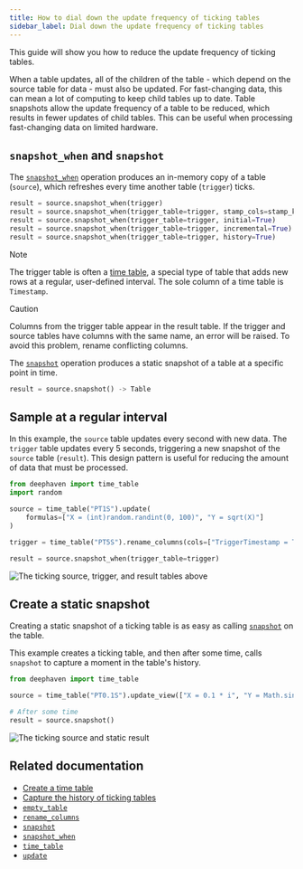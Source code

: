 ```yaml
---
title: How to dial down the update frequency of ticking tables
sidebar_label: Dial down the update frequency of ticking tables
---
```


This guide will show you how to reduce the update frequency of ticking tables.

When a table updates, all of the children of the table - which depend on the source table for data - must also be updated. For fast-changing data, this can mean a lot of computing to keep child tables up to date. Table snapshots allow the update frequency of a table to be reduced, which results in fewer updates of child tables. This can be useful when processing fast-changing data on limited hardware.

## `snapshot_when` and `snapshot`

The [`snapshot_when`](../../reference/table-operations/snapshot/snapshot-when.md) operation produces an in-memory copy of a table (`source`), which refreshes every time another table (`trigger`) ticks.

```python syntax
result = source.snapshot_when(trigger)
result = source.snapshot_when(trigger_table=trigger, stamp_cols=stamp_keys)
result = source.snapshot_when(trigger_table=trigger, initial=True)
result = source.snapshot_when(trigger_table=trigger, incremental=True)
result = source.snapshot_when(trigger_table=trigger, history=True)
```

> [!NOTE]
> The trigger table is often a [time table](../../reference/table-operations/create/timeTable.md), a special type of table that adds new rows at a regular, user-defined interval. The sole column of a time table is `Timestamp`.

> [!CAUTION]
> Columns from the trigger table appear in the result table. If the trigger and source tables have columns with the same name, an error will be raised. To avoid this problem, rename conflicting columns.

The [`snapshot`](../../reference/table-operations/snapshot/snapshot.md) operation produces a static snapshot of a table at a specific point in time.

```python syntax
result = source.snapshot() -> Table
```

## Sample at a regular interval

In this example, the `source` table updates every second with new data. The `trigger` table updates every 5 seconds, triggering a new snapshot of the `source` table (`result`). This design pattern is useful for reducing the amount of data that must be processed.

```python ticking-table order=null
from deephaven import time_table
import random

source = time_table("PT1S").update(
    formulas=["X = (int)random.randint(0, 100)", "Y = sqrt(X)"]
)

trigger = time_table("PT5S").rename_columns(cols=["TriggerTimestamp = Timestamp"])

result = source.snapshot_when(trigger_table=trigger)
```

![The ticking `source`, `trigger`, and `result` tables above](../../assets/how-to/snapshot-when-basic.gif)

## Create a static snapshot

Creating a static snapshot of a ticking table is as easy as calling [`snapshot`](../../reference/table-operations/snapshot/snapshot.md) on the table.

This example creates a ticking table, and then after some time, calls `snapshot` to capture a moment in the table's history.

```python ticking-table order=null
from deephaven import time_table

source = time_table("PT0.1S").update_view(["X = 0.1 * i", "Y = Math.sin(X)"])

# After some time
result = source.snapshot()
```

![The ticking `source` and static `result`](../../assets/how-to/snapshot-static.gif)

## Related documentation

- [Create a time table](../time-table.md)
- [Capture the history of ticking tables](../capture-table-history.md)
- [`empty_table`](../../reference/table-operations/create/emptyTable.md)
- [`rename_columns`](../../reference/table-operations/select/rename-columns.md)
- [`snapshot`](../../reference/table-operations/snapshot/snapshot.md)
- [`snapshot_when`](../../reference/table-operations/snapshot/snapshot-when.md)
- [`time_table`](../../reference/table-operations/create/timeTable.md)
- [`update`](../../reference/table-operations/select/update.md)
